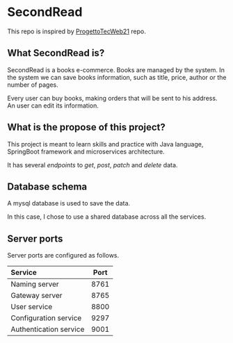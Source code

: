 # SecondRead

This repo is inspired by [ProgettoTecWeb21](https://github.com/NicholasPilotto/ProgettoTecWeb21) repo.

## What SecondRead is?

SecondRead is a books e-commerce.
Books are managed by the system. In the system we can save books information, such as title, price, author or the number of pages.

Every user can buy books, making orders that will be sent to his address.
An user can edit its information.

## What is the propose of this project?

This project is meant to learn skills and practice with Java language, SpringBoot framework and microservices architecture.

It has several _endpoints_ to _get_, _post_, _patch_ and _delete_ data.

## Database schema

A mysql database is used to save the data.

In this case, I chose to use a shared database across all the services.

## Server ports

Server ports are configured as follows.

| Service | Port |
| :--- | :---: |
| Naming server | 8761 |
| Gateway server | 8765 |
| User service | 8800 |
| Configuration service | 9297 |
| Authentication service | 9001 |
